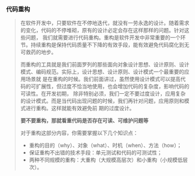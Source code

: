 ### 代码重构
> 在软件开发中，只要软件在不停地迭代，就没有一劳永逸的设计。随着需求的变化，代码的不停堆砌，原有的设计必定会存在这样那样的问题。针对这些问题，
> 我们就需要进行代码重构。重构是软件开发中非常重要的一个环节。持续重构是保持代码质量不下降的有效手段，能有效避免代码腐化到无可救药的地步。
> 
> 而重构的工具就是我们前面罗列的那些面向对象设计思想、设计原则、设计模式、编码规范。实际上，设计思想、设计原则、设计模式一个最重要的应用场景就
> 是在重构的时候。我们前面讲过，虽然使用设计模式可以提高代码的可扩展性，但过度不恰当地使用，也会增加代码的复杂度，影响代码的可读性。在开发初期，
> 除非特别必须，我们一定不要过度设计，应用复杂的设计模式。而是当代码出现问题的时候，我们再针对问题，应用原则和模式进行重构。这样就能有效避免前
> 期的过度设计。
> 
> **要不要重构，那就看重代码是否存在可读、可维护问题等**
> 
> 对于重构这部分内容，你需要掌握以下几个知识点：
> - 重构的目的（why）、对象（what）、时机（when）、方法（how）；
> - 保证重构不出错的技术手段：单元测试和代码的可测试性；
> - 两种不同规模的重构：大重构（大规模高层次）和小重构（小规模低层次）。